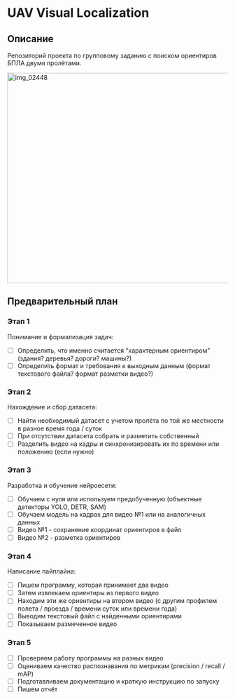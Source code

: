 # UAV Visual Localization

## Описание

Репозиторий проекта по групповому заданию с поиском ориентиров БПЛА двумя пролётами.

<img width="640" height="480" alt="img_02448" src="https://github.com/user-attachments/assets/61e6ab94-5dc9-4f9b-a5a1-af95a95ddd5f" />

## Предварительный план

### Этап 1

Понимание и формализация задач:

- [ ] Определить, что именно считается "характерным ориентиром" (здания? деревья? дороги? машины?)
- [ ] Определить формат и требования к выходным данным (формат текстового файла? формат разметки видео?)

### Этап 2

Нахождение и сбор датасета:

- [ ] Найти необходимый датасет с учетом пролёта по той же местности в разное время года / суток
- [ ] При отсутствии датасета собрать и разметить собственный
- [ ] Разделить видео на кадры и синхронизировать их по времени или положению (если нужно)

### Этап 3

Разработка и обучение нейроесети:

- [ ] Обучаем с нуля или используем предобученную (объектные детекторы YOLO, DETR, SAM)
- [ ] Обучаем модель на кадрах для видео №1 или на аналогичных данных
- [ ] Видео №1 - сохранение координат ориентиров в файл
- [ ] Видео №2 - разметка ориентиров

### Этап 4

Написание пайплайна:

- [ ] Пишем программу, которая принимает два видео
- [ ] Затем извлекаем ориентиры из первого видео
- [ ] Находим эти же ориентиры на втором видео (с другим профилем полета / проезда / времени суток или времени года)
- [ ] Выводим текстовый файл с найденными ориентирами
- [ ] Показываем размеченное видео

### Этап 5

- [ ] Проверяем работу программы на разных видео
- [ ] Оцениваем качество распознавания по метрикам (precision / recall / mAP)
- [ ] Подготавливаем документацию и краткую инструкцию по запуску
- [ ] Пишем отчёт

